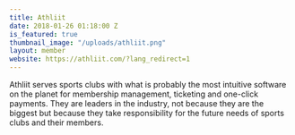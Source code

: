 ```yaml
---
title: Athliit
date: 2018-01-26 01:18:00 Z
is_featured: true
thumbnail_image: "/uploads/athliit.png"
layout: member
website: https://athliit.com/?lang_redirect=1
---
```


Athliit serves sports clubs with what is probably the most intuitive software on the planet for membership management, ticketing and one-click payments. They are leaders in the industry, not because they are the biggest but because they take responsibility for the future needs of sports clubs and their members.